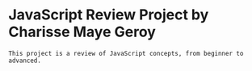# JavaScript Review Project by Charisse Maye Geroy
    This project is a review of JavaScript concepts, from beginner to advanced. 